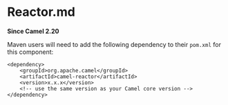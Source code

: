 # Reactor.md

**Since Camel 2.20**

Maven users will need to add the following dependency to their `pom.xml`
for this component:

    <dependency>
        <groupId>org.apache.camel</groupId>
        <artifactId>camel-reactor</artifactId>
        <version>x.x.x</version>
        <!-- use the same version as your Camel core version -->
    </dependency>
